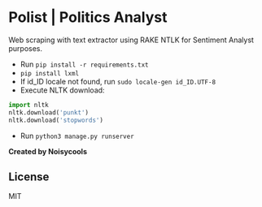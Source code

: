 # Polist | Politics Analyst
Web scraping with text extractor using RAKE NTLK for Sentiment Analyst purposes.

- Run `pip install -r requirements.txt`
- `pip install lxml`
- If id_ID locale not found, run `sudo locale-gen id_ID.UTF-8`
- Execute NLTK download:
```python
import nltk
nltk.download('punkt')
nltk.download('stopwords')
```
- Run `python3 manage.py runserver`

**Created by Noisycools**

## License

MIT
